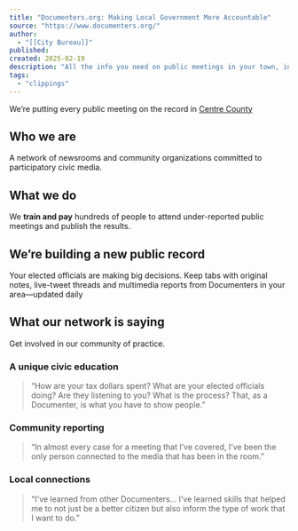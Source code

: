 ```yaml
---
title: "Documenters.org: Making Local Government More Accountable"
source: "https://www.documenters.org/"
author:
  - "[[City Bureau]]"
published:
created: 2025-02-19
description: "All the info you need on public meetings in your town, in one easy-to-search place. Get TRAINED and PAID to hold your local government accountable. Powered by City Bureau."
tags:
  - "clippings"
---
```

We’re putting every public meeting on the record in [Centre County](https://centrecounty-pa.documenters.org/)

## Who we are

A network of newsrooms and community organizations committed to participatory civic media.
## What we do

We **train and pay** hundreds of people to attend under-reported public meetings and publish the results.

## We’re building a new public record

Your elected officials are making big decisions. Keep tabs with original notes, live-tweet threads and multimedia reports from Documenters in your area—updated daily

## What our network is saying

Get involved in our community of practice.

### A unique civic education

> “How are your tax dollars spent? What are your elected officials doing? Are they listening to you? What is the process? That, as a Documenter, is what you have to show people.”

### Community reporting

> “In almost every case for a meeting that I’ve covered, I’ve been the only person connected to the media that has been in the room.”

### Local connections

> “I've learned from other Documenters… I’ve learned skills that helped me to not just be a better citizen but also inform the type of work that I want to do.”